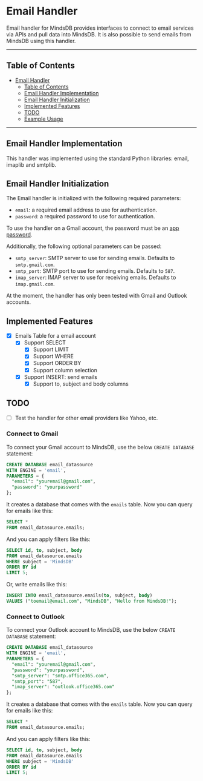 # Email Handler

Email handler for MindsDB provides interfaces to connect to email services via APIs and pull data into MindsDB. It is also possible to send emails from MindsDB using this handler.

---

## Table of Contents

- [Email Handler](#github-handler)
  - [Table of Contents](#table-of-contents)
  - [Email Handler Implementation](#sendinblue-handler-implementation)
  - [Email Handler Initialization](#sendinblue-handler-initialization)
  - [Implemented Features](#implemented-features)
  - [TODO](#todo)
  - [Example Usage](#example-usage)

---

## Email Handler Implementation

This handler was implemented using the standard Python libraries: email, imaplib and smtplib.

## Email Handler Initialization

The Email handler is initialized with the following required parameters:

- `email`: a required email address to use for authentication.
- `password`: a required password to use for authentication.

To use the handler on a Gmail account, the password must be an [app password](https://support.google.com/accounts/answer/185833?hl=en).

Additionally, the following optional parameters can be passed:

- `smtp_server`: SMTP server to use for sending emails. Defaults to `smtp.gmail.com`.
- `smtp_port`: SMTP port to use for sending emails. Defaults to `587`.
- `imap_server`: IMAP server to use for receiving emails. Defaults to `imap.gmail.com`.

At the moment, the handler has only been tested with Gmail and Outlook accounts.

## Implemented Features

- [x] Emails Table for a email account
  - [x] Support SELECT
    - [x] Support LIMIT
    - [x] Support WHERE
    - [x] Support ORDER BY
    - [x] Support column selection
  - [x] Support INSERT: send emails
    - [x] Support to, subject and body columns

## TODO

- [ ] Test the handler for other email providers like Yahoo, etc.


### Connect to Gmail

To connect your Gmail account to MindsDB, use the below `CREATE DATABASE` statement:

```sql
CREATE DATABASE email_datasource
WITH ENGINE = 'email',
PARAMETERS = {
  "email": "youremail@gmail.com",
  "password": "yourpassword"
};
```

It creates a database that comes with the `emails` table. Now you can query for emails like this:

```sql
SELECT *
FROM email_datasource.emails;
```

And you can apply filters like this:

```sql
SELECT id, to, subject, body
FROM email_datasource.emails
WHERE subject = 'MindsDB'
ORDER BY id
LIMIT 5;
```

Or, write emails like this:

```sql
INSERT INTO email_datasource.emails(to, subject, body)
VALUES ("toemail@email.com", "MindsDB", "Hello from MindsDB!");
```

### Connect to Outlook

To connect your Outlook account to MindsDB, use the below `CREATE DATABASE` statement:

```sql
CREATE DATABASE email_datasource
WITH ENGINE = 'email',
PARAMETERS = {
  "email": "youremail@gmail.com",
  "password": "yourpassword",
  "smtp_server": "smtp.office365.com", 
  "smtp_port": "587", 
  "imap_server": "outlook.office365.com" 
};
```

It creates a database that comes with the `emails` table. Now you can query for emails like this:

```sql
SELECT *
FROM email_datasource.emails;
```

And you can apply filters like this:

```sql
SELECT id, to, subject, body
FROM email_datasource.emails
WHERE subject = 'MindsDB'
ORDER BY id
LIMIT 5;
```
